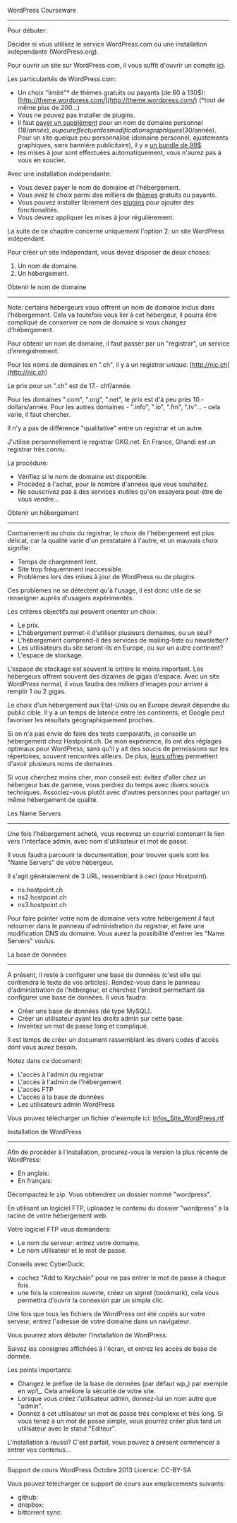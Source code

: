 WordPress Courseware
***********************
Pour débuter:

Décider si vous utilisez le service WordPress.com ou une installation indépendante (WordPress.org).

Pour ouvrir un site sur WordPress.com, il vous suffit d'ouvrir un compte [ici](https://fr.wordpress.com/signup/).

Les particularités de WordPress.com:

- Un choix "limité"* de thèmes gratuits ou payants (de 60 à 130$): [http://theme.wordpress.com/](http://theme.wordpress.com/) (*tout de même plus de 200...)
- Vous ne pouvez pas installer de plugins.
- Il faut [payer un supplément](http://en.support.wordpress.com/upgrades/) pour un nom de domaine personnel ($18/année), ou pour effectuer des modifications graphiques ($30/année). Pour un site quelque peu personnalisé (domaine personnel, ajustements graphiques, sans bannière publicitaire), il y a [un bundle de 99$](http://store.wordpress.com/bundles/).
- les mises à jour sont effectuées automatiquement, vous n'aurez pas à vous en soucier.

Avec une installation indépendante:

- Vous devez payer le nom de domaine et l'hébergement.
- Vous avez le choix parmi des milliers de [thèmes](http://wordpress.org/themes/) gratuits ou payants.
- Vous pouvez installer librement des [plugins](http://wordpress.org/plugins/) pour ajouter des fonctionalités.
- Vous devrez appliquer les mises à jour régulièrement.

La suite de ce chapitre concerne uniquement l'option 2: un site WordPress indépendant.

Pour créer un site indépendant, vous devez disposer de deux choses:

1. Un nom de domaine.
2. Un hébergement.

Obtenir le nom de domaine
*************************

Note: certains hébergeurs vous offrent un nom de domaine inclus dans l'hébergement. Cela va toutefois vous lier à cet hébergeur, il pourra être compliqué de conserver ce nom de domaine si vous changez d'hébergement.

Pour obtenir un nom de domaine, il faut passer par un "registrar", un service d'enregistrement. 

Pour les noms de domaines en ".ch", il y a un registrar unique: [http://nic.ch](http://nic.ch)

Le prix pour un ".ch" est de 17.- chf/année.

Pour les domaines ".com", ".org", ".net", le prix est d'à peu près 10.- dollars/année. Pour les autres domaines - ".info", ".io", ".fm", ".tv"... - cela varie, il faut chercher.

Il n'y a pas de différence "qualitative" entre un registrar et un autre.

J'utilise personnellement le registrar GKG.net. En France, Ghandi est un registrar très connu.

La procédure:

- Vérifiez si le nom de domaine est disponible.
- Procédez à l'achat, pour le nombre d'années que vous souhaitez.
- Ne souscrivez pas à des services inutiles qu'on essayera peut-être de vous vendre...

Obtenir un hébergement
**********************
Contrairement au choix du registrar, le choix de l'hébergement est plus délicat, car la qualité varie d'un prestataire à l'autre, et un mauvais choix signifie:

- Temps de chargement lent.
- Site trop fréquemment inaccessible.
- Problèmes lors des mises à jour de WordPress ou de plugins. 

Ces problèmes ne se détectent qu'à l'usage, il est donc utile de se renseigner auprès d'usagers expérimentés.

Les critères objectifs qui peuvent orienter un choix:

- Le prix.
- L'hébergement permet-il d'utiliser plusieurs domaines, ou un seul?
- L'hébergement comprend-il des services de mailing-liste ou newsletter?
- Les utilisateurs du site seront-ils en Europe, ou sur un autre continent?
- L'espace de stockage.

L'espace de stockage est souvent le critère le moins important. Les hébergeurs offrent souvent des dizaines de gigas d'espace. Avec un site WordPress normal, il vous faudra des milliers d'images pour arriver à remplir 1 ou 2 gigas.

Le choix d'un hébergement aux Etat-Unis ou en Europe devrait dépendre du public cible. Il y a un temps de latence entre les continents, et Google peut favoriser les résultats géographiquement proches.

Si on n'a pas envie de faire des tests comparatifs, je conseille un hébergement chez Hostpoint.ch. De mon expérience, ils ont des réglages optimaux pour WordPress, sans qu'il y ait des soucis de permissions sur les répertoires, souvent rencontrés ailleurs. De plus, [leurs offres](https://www.hostpoint.ch/fr/herbergement-web/herbergement-apercu.html) permettent d'avoir plusieurs noms de domaines.

Si vous cherchez moins cher, mon conseil est: évitez d'aller chez un hébergeur bas de gamme, vous perdrez du temps avec divers soucis techniques. Associez-vous plutôt avec d'autres personnes pour partager un même hébergement de qualité.

Les Name Servers
***************** 

Une fois l'hébergement acheté, vous recevrez un courriel contenant le lien vers l'interface admin, avec nom d'utilisateur et mot de passe.

Il vous faudra parcourir la documentation, pour trouver quels sont les "Name Servers" de votre hébergeur.

Il s'agit généralement de 3 URL, ressemblant à ceci (pour Hostpoint).

- ns.hostpoint.ch
- ns2.hostpoint.ch
- ns3.hostpoint.ch

Pour faire pointer votre nom de domaine vers votre hébergement il faut retourner dans le panneau d'administration du registrar, et faire une modification DNS du domaine. Vous aurez la possibilité d'entrer les "Name Servers" voulus.

La base de données
******************

A présent, il reste à configurer une base de données (c'est elle qui contiendra le texte de vos articles). Rendez-vous dans le panneau d'administration de l'hébergeur, et cherchez l'endroit permettant de configurer une base de données. Il vous faudra:

- Créer une base de données (de type MySQL).
- Créer un utilisateur ayant les droits admin sur cette base.
- Inventez un mot de passe long et compliqué.

Il est temps de créer un document rassemblant les divers codes d'accès dont vous aurez besoin.

Notez dans ce document:

- L'accès à l'admin du registrar
- L'accès à l'admin de l'hébergement
- L'accès FTP
- L'accès à la base de données
- Les utilisateurs admin WordPress

Vous pouvez télécharger un fichier d'exemple ici: [Infos_Site_WordPress.rtf](Infos_Site_WordPress.rtf)
 
Installation de WordPress
*************************

Afin de procéder à l'installation, 
procurez-vous la version la plus récente de WordPress:
 
- En anglais: 
- En français: 

Décompactez le zip. Vous obtiendrez un dossier nommé "wordpress".

En utilisant un logiciel FTP, uploadez le contenu du dossier "wordpress" à la racine de votre hébergement web.

Votre logiciel FTP vous demandera: 
- Le nom du serveur: entrez votre domaine.
- Le nom utilisateur et le mot de passe.

Conseils avec CyberDuck: 
- cochez "Add to Keychain" pour ne pas entrer le mot de passe à chaque fois.
- une fois la connexion ouverte, créez un signet (bookmark), cela vous permettra d'ouvrir la connexion par un simple clic.

Une fois que tous les fichiers de WordPress ont été copiés sur votre serveur, entrez l'adresse de votre domaine dans un navigateur.

Vous pourrez alors débuter l'installation de WordPress.

Suivez les consignes affichées à l'écran, et entrez les accès de base de donnée.

Les points importants:

- Changez le préfixe de la base de données (par défaut wp_) par exemple en wp1_. Cela améliore la sécurité de votre site.
- Lorsque vous créez l'utilisateur admin, donnez-lui un nom autre que "admin".
- Donnez à cet utilisateur un mot de passe très complexe et très long. Si vous tenez à un mot de passe simple, vous pourrez créer plus tard un utilisateur avec le statut "Editeur". 

L'installation à réussi? C'est parfait, vous pouvez à présent commencer à entrer vos contenus...

*********

Support de cours WordPress
Octobre 2013
Licence: CC-BY-SA

Vous pouvez télécharger ce support de cours aux emplacements suivants:

- github: 
- dropbox: 
- bittorrent sync: 